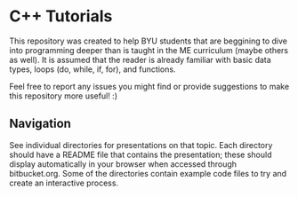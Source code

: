 # C++ Tutorials
This repository was created to help BYU students that are beggining to dive 
into programming deeper than is taught in the ME curriculum (maybe others 
as well). It is assumed that the reader is already familiar with basic data 
types, loops (do, while, if, for), and functions.

Feel free to report any issues you might find or provide suggestions to make 
this repository more useful! :)

## Navigation
See individual directories for presentations on that topic. Each directory 
should have a README file that contains the presentation; these should display 
automatically in your browser when accessed through bitbucket.org. Some of the 
directories contain example code files to try and create an interactive 
process. 
